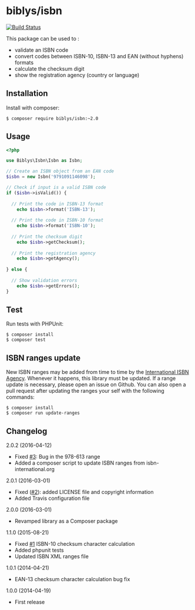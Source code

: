 # biblys/isbn

[![Build Status](https://travis-ci.org/biblys/isbn.svg?branch=master)](https://travis-ci.org/biblys/isbn)

This package can be used to :  
* validate an ISBN code
* convert codes between ISBN-10, ISBN-13 and EAN (without hyphens) formats
* calculate the checksum digit
* show the registration agency (country or language)


## Installation

Install with composer:

```
$ composer require biblys/isbn:~2.0
```

## Usage

```php
<?php

use Biblys\Isbn\Isbn as Isbn;

// Create an ISBN object from an EAN code
$isbn = new Isbn('9791091146098'); 

// Check if input is a valid ISBN code
if ($isbn->isValid()) {
  
  // Print the code in ISBN-13 format
	echo $isbn->format('ISBN-13');
  
  // Print the code in ISBN-10 format
	echo $isbn->format('ISBN-10');
  
  // Print the checksum digit
	echo $isbn->getChecksum();
  
  // Print the registration agency
	echo $isbn->getAgency();
  
} else {
  
  // Show validation errors
	echo $isbn->getErrors();
}
```


## Test

Run tests with PHPUnit:

```
$ composer install
$ composer test
```

## ISBN ranges update

New ISBN ranges may be added from time to time by the 
[International ISBN Agency](https://www.isbn-international.org/). Whenever it
happens, this library must be updated. If a range update is necessary, please
open an issue on Github. You can also open a pull request after updating
the ranges your self with the following commands:

```
$ composer install
$ composer run update-ranges
```

## Changelog

2.0.2 (2016-04-12)
* Fixed [#3](https://github.com/biblys/isbn/issues/3): Bug in the 978-613 range
* Added a composer script to update ISBN ranges from isbn-international.org

2.0.1 (2016-03-01)
* Fixed ([#2](https://github.com/biblys/isbn/issues/2)):
added LICENSE file and copyright information
* Added Travis configuration file

2.0.0 (2016-03-01)
* Revamped library as a Composer package

1.1.0 (2015-08-21)
* Fixed [#1](https://github.com/biblys/isbn/issues/1) 
ISBN-10 checksum character calculation 
* Added phpunit tests
* Updated ISBN XML ranges file

1.0.1 (2014-04-21)
* EAN-13 checksum character calculation bug fix

1.0.0 (2014-04-19)
* First release
